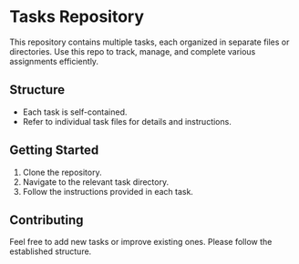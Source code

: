 # Tasks Repository

This repository contains multiple tasks, each organized in separate files or directories. Use this repo to track, manage, and complete various assignments efficiently.

## Structure

- Each task is self-contained.
- Refer to individual task files for details and instructions.

## Getting Started

1. Clone the repository.
2. Navigate to the relevant task directory.
3. Follow the instructions provided in each task.

## Contributing

Feel free to add new tasks or improve existing ones. Please follow the established structure.
